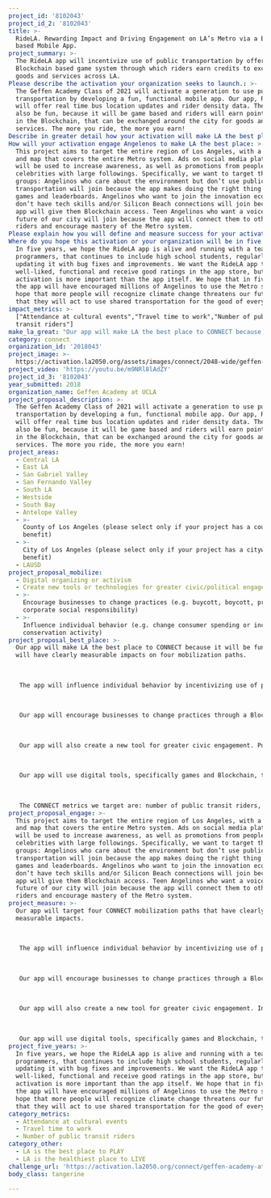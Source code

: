 ```yaml
---
project_id: '8102043'
project_id_2: '8102043'
title: >-
  RideLA. Rewarding Impact and Driving Engagement on LA’s Metro via a Blockchain
  based Mobile App.
project_summary: >-
  The RideLA app will incentivize use of public transportation by offering a
  Blockchain based game system through which riders earn credits to exchange for
  goods and services across LA.
Please describe the activation your organization seeks to launch.: >-
  The Geffen Academy Class of 2021 will activate a generation to use public
  transportation by developing a fun, functional mobile app. Our app, RideLA,
  will offer real time bus location updates and rider density data. The app will
  also be fun, because it will be game based and riders will earn points, stored
  in the Blockchain, that can be exchanged around the city for goods and
  services. The more you ride, the more you earn!
Describe in greater detail how your activation will make LA the best place?: "Our app will make LA the best place to CONNECT because it will be fun and it will have clearly measurable impacts on four mobilization paths.\r\n \r\nThe app will influence individual behavior by incentivizing use of public transportation. Angelinos know that public transportation is better for the environment, but they aren’t rewarded for using it. Our app will give riders points in three ways: for ‘checking in’ to a bus (or train), for submitting ridership density data and for distance travelled. Those points will be stored in the Blockchain and through partnerships with local businesses riders will be able to exchange their points for goods and services (ex. meals, event tickets, etc…). This will be measured by rider check-ins and density reporting.\r\n \r\nOur app will encourage businesses to change practices through a Blockchain exchange. Businesses that join the exchange will gain positive PR for being supporters of public transportation and for being part of LA’s innovation economy. This will be measured by the number of business that join the exchange and by the number of rider points exchanged.\r\n \r\nOur app will also create a new tool for greater civic engagement. Public transportation projects are expensive and take a long time to complete. Incentivized, rewarded riders are more likely to support transportation projects, be patient with timelines and with possible tax increases for funding. This will be measured by suggesting pro-public transportation social media postings and user response rate.\r\n \r\nOur app will use digital tools, specifically games and Blockchain, to engage and activate Angelinos to care more about our city’s transportation infrastructure. Our generation is media-savvy, digitally literate and politically active. We know what can be accomplished through social networks. #MarchForOurLives is a recent, important example of what we can accomplish. While public transportation is not as urgent an issue as gun control, it is one that we need to tackle now so that we can have a beautiful, healthy city to live in when we are adults in 2050. Change needs to be faster and start now! This will be measured by the number of rider check-ins and the number of pro-public transportation social media postings using RideLA specific hashtags.\r\n \r\nThe CONNECT metrics we target are: number of public transit riders, travel time to work, and attendance at cultural events. We will measure riders and travel time by app usage data. We will measure attendance at cultural events by the number of social media postings about events that include the RideLA hashtags.\r\n\r\n\r\n"
How will your activation engage Angelenos to make LA the best place: >-
  This project aims to target the entire region of Los Angeles, with a user base
  and map that covers the entire Metro system. Ads on social media platforms
  will be used to increase awareness, as well as promotions from people and
  celebrities with large followings. Specifically, we want to target three
  groups: Angelinos who care about the environment but don’t use public
  transportation will join because the app makes doing the right thing fun, via
  games and leaderboards. Angelinos who want to join the innovation economy but
  don’t have tech skills and/or Silicon Beach connections will join because the
  app will give them Blockchain access. Teen Angelinos who want a voice in the
  future of our city will join because the app will connect them to other teen
  riders and encourage mastery of the Metro system.
Please explain how you will define and measure success for your activation.: "Our app will target four CONNECT mobilization paths that have clearly measurable impacts.\r\n \r\nThe app will influence individual behavior by incentivizing use of public transportation. Our app will give riders points in two ways: for ‘checking in’ to a bus (or train) and for submitting ridership density data. Points will be shown via game leaderboards. Those points will be stored in the Blockchain and through partnerships with local businesses riders will be able to exchange their points for goods and services (ex. meals, event tickets, etc…). This will be measured by rider check-ins and density reporting.\r\n \r\nOur app will encourage businesses to change practices through a Blockchain exchange. This will be measured by the number of business that join the exchange and by the number of rider points exchanged.\r\n \r\nOur app will also create a new tool for greater civic engagement. Incentivized, rewarded riders are more likely to support transportation projects. This will be measured by suggesting pro-public transportation social media postings and user response rate.\r\n \r\nOur app will use digital tools, specifically games and Blockchain, to engage and activate Angelinos to care more about our city’s transportation infrastructure. This will be measured by the number of rider check-ins and the number of pro-public transportation social media postings using RideLA specific hashtags.\r\n"
Where do you hope this activation or your organization will be in five years?: >-
  In five years, we hope the RideLA app is alive and running with a team of
  programmers, that continues to include high school students, regularly
  updating it with bug fixes and improvements. We want the RideLA app to be
  well-liked, functional and receive good ratings in the app store, but the
  activation is more important than the app itself. We hope that in five years
  the app will have encouraged millions of Angelinos to use the Metro system. We
  hope that more people will recognize climate change threatens our future and
  that they will act to use shared transportation for the good of everyone.
impact_metrics: >-
  ["Attendance at cultural events","Travel time to work","Number of public
  transit riders"]
make_la_great: "Our app will make LA the best place to CONNECT because it will be fun and it will have clearly measurable impacts on four mobilization paths.\r\n \r\n  \r\n \r\n The app will influence individual behavior by incentivizing use of public transportation. Angelinos know that public transportation is better for the environment, but they aren’t rewarded for using it. Our app will give riders points in three ways: for ‘checking in’ to a bus (or train), for submitting ridership density data and for distance travelled. Those points will be stored in the Blockchain and through partnerships with local businesses riders will be able to exchange their points for goods and services (ex. meals, event tickets, etc…). This will be measured by rider check-ins and density reporting.\r\n \r\n  \r\n \r\n Our app will encourage businesses to change practices through a Blockchain exchange. Businesses that join the exchange will gain positive PR for being supporters of public transportation and for being part of LA’s innovation economy. This will be measured by the number of business that join the exchange and by the number of rider points exchanged.\r\n \r\n  \r\n \r\n Our app will also create a new tool for greater civic engagement. Public transportation projects are expensive and take a long time to complete. Incentivized, rewarded riders are more likely to support transportation projects, be patient with timelines and with possible tax increases for funding. This will be measured by suggesting pro-public transportation social media postings and user response rate.\r\n \r\n  \r\n \r\n Our app will use digital tools, specifically games and Blockchain, to engage and activate Angelinos to care more about our city’s transportation infrastructure. Our generation is media-savvy, digitally literate and politically active. We know what can be accomplished through social networks. #MarchForOurLives is a recent, important example of what we can accomplish. While public transportation is not as urgent an issue as gun control, it is one that we need to tackle now so that we can have a beautiful, healthy city to live in when we are adults in 2050. Change needs to be faster and start now! This will be measured by the number of rider check-ins and the number of pro-public transportation social media postings using RideLA specific hashtags.\r\n \r\n  \r\n \r\n The CONNECT metrics we target are: number of public transit riders, travel time to work, and attendance at cultural events. We will measure riders and travel time by app usage data. We will measure attendance at cultural events by the number of social media postings about events that include the RideLA hashtags."
category: connect
organization_id: '2018043'
project_image: >-
  https://activation.la2050.org/assets/images/connect/2048-wide/geffen-academy-at-ucla.jpg
project_video: 'https://youtu.be/m9NRl8lAdZY'
project_id_3: '8102043'
year_submitted: 2018
organization_name: Geffen Academy at UCLA
project_proposal_description: >-
  The Geffen Academy Class of 2021 will activate a generation to use public
  transportation by developing a fun, functional mobile app. Our app, RideLA,
  will offer real time bus location updates and rider density data. The app will
  also be fun, because it will be game based and riders will earn points, stored
  in the Blockchain, that can be exchanged around the city for goods and
  services. The more you ride, the more you earn!
project_areas:
  - Central LA
  - East LA
  - San Gabriel Valley
  - San Fernando Valley
  - South LA
  - Westside
  - South Bay
  - Antelope Valley
  - >-
    County of Los Angeles (please select only if your project has a countywide
    benefit)
  - >-
    City of Los Angeles (please select only if your project has a citywide
    benefit)
  - LAUSD
project_proposal_mobilize:
  - Digital organizing or activism
  - Create new tools or technologies for greater civic/political engagement
  - >-
    Encourage businesses to change practices (e.g. buycott, boycott, promote
    corporate social responsibility)
  - >-
    Influence individual behavior (e.g. change consumer spending or increase
    conservation activity)
project_proposal_best_place: >-
  Our app will make LA the best place to CONNECT because it will be fun and it
  will have clearly measurable impacts on four mobilization paths.
   
    
   
   The app will influence individual behavior by incentivizing use of public transportation. Angelinos know that public transportation is better for the environment, but they aren’t rewarded for using it. Our app will give riders points in three ways: for ‘checking in’ to a bus (or train), for submitting ridership density data and for distance travelled. Those points will be stored in the Blockchain and through partnerships with local businesses riders will be able to exchange their points for goods and services (ex. meals, event tickets, etc…). This will be measured by rider check-ins and density reporting.
   
    
   
   Our app will encourage businesses to change practices through a Blockchain exchange. Businesses that join the exchange will gain positive PR for being supporters of public transportation and for being part of LA’s innovation economy. This will be measured by the number of business that join the exchange and by the number of rider points exchanged.
   
    
   
   Our app will also create a new tool for greater civic engagement. Public transportation projects are expensive and take a long time to complete. Incentivized, rewarded riders are more likely to support transportation projects, be patient with timelines and with possible tax increases for funding. This will be measured by suggesting pro-public transportation social media postings and user response rate.
   
    
   
   Our app will use digital tools, specifically games and Blockchain, to engage and activate Angelinos to care more about our city’s transportation infrastructure. Our generation is media-savvy, digitally literate and politically active. We know what can be accomplished through social networks. #MarchForOurLives is a recent, important example of what we can accomplish. While public transportation is not as urgent an issue as gun control, it is one that we need to tackle now so that we can have a beautiful, healthy city to live in when we are adults in 2050. Change needs to be faster and start now! This will be measured by the number of rider check-ins and the number of pro-public transportation social media postings using RideLA specific hashtags.
   
    
   
   The CONNECT metrics we target are: number of public transit riders, travel time to work, and attendance at cultural events. We will measure riders and travel time by app usage data. We will measure attendance at cultural events by the number of social media postings about events that include the RideLA hashtags.
project_proposal_engage: >-
  This project aims to target the entire region of Los Angeles, with a user base
  and map that covers the entire Metro system. Ads on social media platforms
  will be used to increase awareness, as well as promotions from people and
  celebrities with large followings. Specifically, we want to target three
  groups: Angelinos who care about the environment but don’t use public
  transportation will join because the app makes doing the right thing fun, via
  games and leaderboards. Angelinos who want to join the innovation economy but
  don’t have tech skills and/or Silicon Beach connections will join because the
  app will give them Blockchain access. Teen Angelinos who want a voice in the
  future of our city will join because the app will connect them to other teen
  riders and encourage mastery of the Metro system.
project_measure: >-
  Our app will target four CONNECT mobilization paths that have clearly
  measurable impacts.
   
    
   
   The app will influence individual behavior by incentivizing use of public transportation. Our app will give riders points in two ways: for ‘checking in’ to a bus (or train) and for submitting ridership density data. Points will be shown via game leaderboards. Those points will be stored in the Blockchain and through partnerships with local businesses riders will be able to exchange their points for goods and services (ex. meals, event tickets, etc…). This will be measured by rider check-ins and density reporting.
   
    
   
   Our app will encourage businesses to change practices through a Blockchain exchange. This will be measured by the number of business that join the exchange and by the number of rider points exchanged.
   
    
   
   Our app will also create a new tool for greater civic engagement. Incentivized, rewarded riders are more likely to support transportation projects. This will be measured by suggesting pro-public transportation social media postings and user response rate.
   
    
   
   Our app will use digital tools, specifically games and Blockchain, to engage and activate Angelinos to care more about our city’s transportation infrastructure. This will be measured by the number of rider check-ins and the number of pro-public transportation social media postings using RideLA specific hashtags.
project_five_years: >-
  In five years, we hope the RideLA app is alive and running with a team of
  programmers, that continues to include high school students, regularly
  updating it with bug fixes and improvements. We want the RideLA app to be
  well-liked, functional and receive good ratings in the app store, but the
  activation is more important than the app itself. We hope that in five years
  the app will have encouraged millions of Angelinos to use the Metro system. We
  hope that more people will recognize climate change threatens our future and
  that they will act to use shared transportation for the good of everyone.
category_metrics:
  - Attendance at cultural events
  - Travel time to work
  - Number of public transit riders
category_other:
  - LA is the best place to PLAY
  - LA is the healthiest place to LIVE
challenge_url: 'https://activation.la2050.org/connect/geffen-academy-at-ucla/'
body_class: tangerine

---
```

